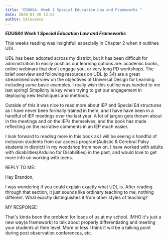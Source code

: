 ```yaml
---
title: "EDU684: Week 1 Special Education Law and Frameworks "
date: 2020-01-26 12:54
author: bklevence
---
```


***EDU684 Week 1 Special Education Law and Frameworks***



This weeks reading was insightfull especially in Chapter 2 when it outlines UDL.

UDL has been adopted across my district, but it has been difficult for administration to easily push as our learning options are: academic books, online webinars that don't engage you, or very long PD workshops. The brief overview and following resources on UDL (p 34) are a great streamlined overview on the objectives of Universal Design for Learning including some basic examples. I really wish this outline was handed to me last spring! Simplicity is key when trying to get our engagement in deploying new techniques and methods.

Outside of this it was nice to read more about IEP and Special Ed structures as I have never been formally trained in them, and I have have been in a handful of IEP meetings over the last year. A lot of jargon gets thrown about in the meetings and on the IEPs themselves, and the book has made reflecting on the narrative comments in an IEP much easier.

I look forward to reading more in this book as I will be seeing a handful of inclusion students from our access program(Autistic & Cerebral Palsy students in district) in my woodshop from now on. I have worked with adults with disabilities(Arduino for Disabilities) in the past, and would love to get more info on working with teens.

REPLY TO ME:

Hey Brandon,

I was wondering if you could explain exactly what UDL is. After reading through that section, it just sounds like ordinary teaching to me, nothing different. What exactly distinguishes it from other styles of teaching?


MY RESPONSE:

That's kinda been the problem for loads of us at my school. IMHO it's just a new way(a framework) to talk about properly differentiating and meeting your students at their level. More or less I think it will be a talking point during post observation conferences, etc. 
